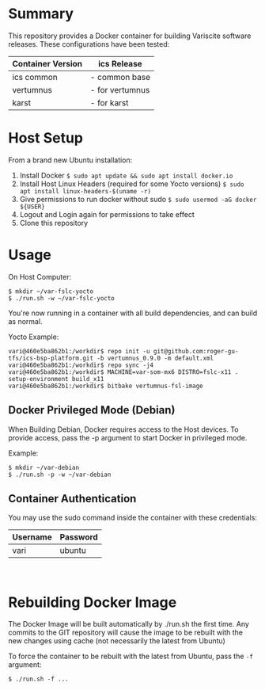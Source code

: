 # Summary

This repository provides a Docker container for building Variscite software releases. These configurations have been tested:

|Container Version   | ics Release                                                          |
|--------------------|----------------------------------------------------------------------------|
| ics common         | - common base
| vertumnus          | - for vertumnus
| karst              | - for karst

# Host Setup

From a brand new Ubuntu installation:

1. Install Docker `$ sudo apt update && sudo apt install docker.io`
2. Install Host Linux Headers (required for some Yocto versions) `$ sudo apt install linux-headers-$(uname -r)`
3. Give permissions to run docker without sudo `$ sudo usermod -aG docker ${USER}`
4. Logout and Login again for permissions to take effect
5. Clone this repository

# Usage

On Host Computer:
```
$ mkdir ~/var-fslc-yocto
$ ./run.sh -w ~/var-fslc-yocto
```
You're now running in a container with all build dependencies, and can build as normal.

Yocto Example:
```
vari@460e5ba862b1:/workdir$ repo init -u git@github.com:roger-gu-tfs/ics-bsp-platform.git -b vertumnus_0.9.0 -m default.xml
vari@460e5ba862b1:/workdir$ repo sync -j4
vari@460e5ba862b1:/workdir$ MACHINE=var-som-mx6 DISTRO=fslc-x11 . setup-environment build_x11
vari@460e5ba862b1:/workdir$ bitbake vertumnus-fsl-image
```
## Docker Privileged Mode (Debian)

When Building Debian, Docker requires access to the Host devices. To provide access, pass the -p argument to start Docker in privileged mode.

Example:
```
$ mkdir ~/var-debian
$ ./run.sh -p -w ~/var-debian
```

## Container Authentication

You may use the sudo command inside the container with these credentials:

|Username   | Password  |
|-----------|-----------|
| vari      | ubuntu
<br>

# Rebuilding Docker Image

The Docker Image will be built automatically by ./run.sh the first time. Any commits to the GIT repository will cause the image to be rebuilt with the new changes using cache (not necessarily the latest from Ubuntu)

To force the container to be rebuilt with the latest from Ubuntu, pass the `-f` argument:

```$ ./run.sh -f ...```
